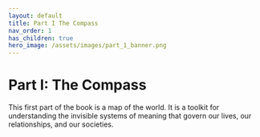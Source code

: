 ```yaml
---
layout: default
title: Part I The Compass
nav_order: 1
has_children: true
hero_image: /assets/images/part_1_banner.png
---
```


# Part I: The Compass

This first part of the book is a map of the world. It is a toolkit for understanding the invisible systems of meaning that govern our lives, our relationships, and our societies.

